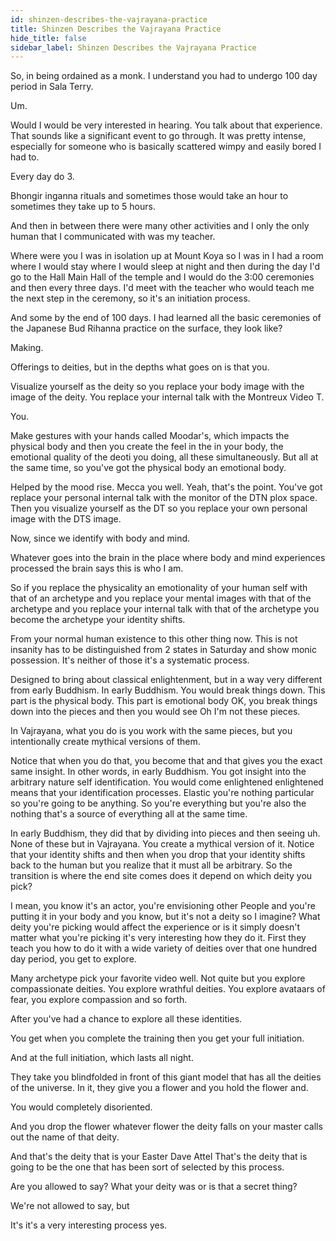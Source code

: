 ```yaml
---
id: shinzen-describes-the-vajrayana-practice
title: Shinzen Describes the Vajrayana Practice
hide_title: false
sidebar_label: Shinzen Describes the Vajrayana Practice
---
```



So, in being ordained as a monk. I understand you had to undergo 100 day period in Sala Terry.

Um.

Would I would be very interested in hearing. You talk about that experience. That sounds like a significant event to go through. It was pretty intense, especially for someone who is basically scattered wimpy and easily bored I had to.

Every day do 3.

Bhongir inganna rituals and sometimes those would take an hour to sometimes they take up to 5 hours.

And then in between there were many other activities and I only the only human that I communicated with was my teacher.

Where were you I was in isolation up at Mount Koya so I was in I had a room where I would stay where I would sleep at night and then during the day I'd go to the Hall Main Hall of the temple and I would do the 3:00 ceremonies and then every three days. I'd meet with the teacher who would teach me the next step in the ceremony, so it's an initiation process.

And some by the end of 100 days. I had learned all the basic ceremonies of the Japanese Bud Rihanna practice on the surface, they look like?

Making.

Offerings to deities, but in the depths what goes on is that you.

Visualize yourself as the deity so you replace your body image with the image of the deity. You replace your internal talk with the Montreux Video T.

You.

Make gestures with your hands called Moodar's, which impacts the physical body and then you create the feel in the in your body, the emotional quality of the deoti you doing, all these simultaneously. But all at the same time, so you've got the physical body an emotional body.

Helped by the mood rise. Mecca you well. Yeah, that's the point. You've got replace your personal internal talk with the monitor of the DTN plox space. Then you visualize yourself as the DT so you replace your own personal image with the DTS image.

Now, since we identify with body and mind.

Whatever goes into the brain in the place where body and mind experiences processed the brain says this is who I am.

So if you replace the physicality an emotionality of your human self with that of an archetype and you replace your mental images with that of the archetype and you replace your internal talk with that of the archetype you become the archetype your identity shifts.

From your normal human existence to this other thing now. This is not insanity has to be distinguished from 2 states in Saturday and show monic possession. It's neither of those it's a systematic process.

Designed to bring about classical enlightenment, but in a way very different from early Buddhism. In early Buddhism. You would break things down. This part is the physical body. This part is emotional body OK, you break things down into the pieces and then you would see Oh I'm not these pieces.

In Vajrayana, what you do is you work with the same pieces, but you intentionally create mythical versions of them.

Notice that when you do that, you become that and that gives you the exact same insight. In other words, in early Buddhism. You got insight into the arbitrary nature self identification. You would come enlightened enlightened means that your identification processes. Elastic you're nothing particular so you're going to be anything. So you're everything but you're also the nothing that's a source of everything all at the same time.

In early Buddhism, they did that by dividing into pieces and then seeing uh. None of these but in Vajrayana. You create a mythical version of it. Notice that your identity shifts and then when you drop that your identity shifts back to the human but you realize that it must all be arbitrary. So the transition is where the end site comes does it depend on which deity you pick?

I mean, you know it's an actor, you're envisioning other People and you're putting it in your body and you know, but it's not a deity so I imagine? What deity you're picking would affect the experience or is it simply doesn't matter what you're picking it's very interesting how they do it. First they teach you how to do it with a wide variety of deities over that one hundred day period, you get to explore.

Many archetype pick your favorite video well. Not quite but you explore compassionate deities. You explore wrathful deities. You explore avataars of fear, you explore compassion and so forth.

After you've had a chance to explore all these identities.

You get when you complete the training then you get your full initiation.

And at the full initiation, which lasts all night.

They take you blindfolded in front of this giant model that has all the deities of the universe. In it, they give you a flower and you hold the flower and.

You would completely disoriented.

And you drop the flower whatever flower the deity falls on your master calls out the name of that deity.

And that's the deity that is your Easter Dave Attel That's the deity that is going to be the one that has been sort of selected by this process.

Are you allowed to say? What your deity was or is that a secret thing?

We're not allowed to say, but

It's it's a very interesting process yes.

